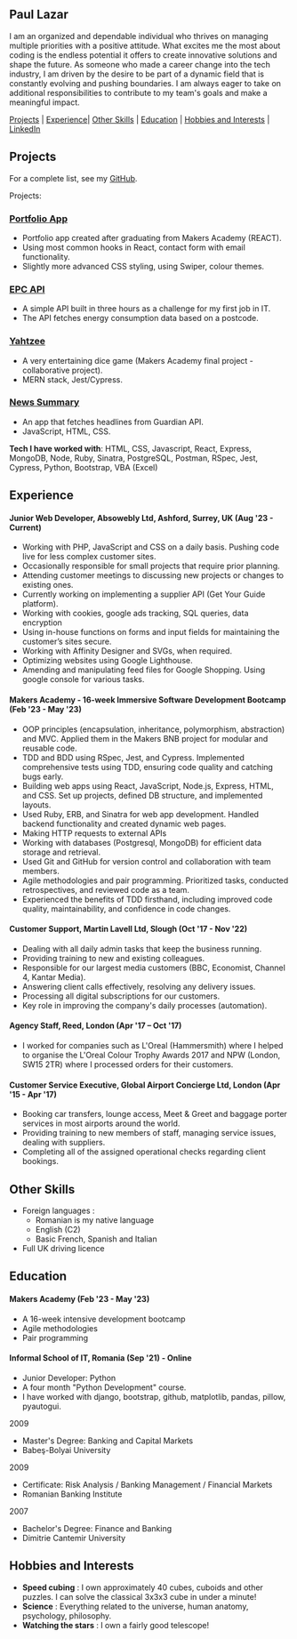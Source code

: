## Paul Lazar

I am an organized and dependable individual who thrives on managing multiple priorities with a positive attitude. What excites me the most about coding is the endless potential it offers to create innovative solutions and shape the future. As someone who made a career change into the tech industry, I am driven by the desire to be part of a dynamic field that is constantly evolving and pushing boundaries. I am always eager to take on additional responsibilities to contribute to my team's goals and make a meaningful impact.

[Projects](#projects) | [Experience](#experience)| [Other Skills](#other-skills) | [Education](#education) | [Hobbies and Interests](#hobbies-and-interests) | [LinkedIn](https://www.linkedin.com/in/paul-lazar-03469693/)

## Projects

For a complete list, see my [GitHub](https://github.com/Paul3111?tab=repositories).

Projects:
### [Portfolio App](https://paul-lazar.netlify.app/)
- Portfolio app created after graduating from Makers Academy (REACT).
- Using most common hooks in React, contact form with email functionality.
- Slightly more advanced CSS styling, using Swiper, colour themes.
### [EPC API](https://epc-api.netlify.app/)
- A simple API built in three hours as a challenge for my first job in IT.
- The API fetches energy consumption data based on a postcode.
### [Yahtzee](https://github.com/Paul3111/yahtzee)
- A very entertaining dice game (Makers Academy final project - collaborative project).
- MERN stack, Jest/Cypress.
### [News Summary](https://github.com/Paul3111/news-summary-challenge)
- An app that fetches headlines from Guardian API.
- JavaScript, HTML, CSS.

**Tech I have worked with**:
HTML, CSS, Javascript, React, Express, MongoDB, Node,
Ruby, Sinatra, PostgreSQL, Postman,
RSpec, Jest, Cypress,
Python, Bootstrap,
VBA (Excel)

## Experience

#### Junior Web Developer, Absowebly Ltd, Ashford, Surrey, UK (Aug '23 - Current)
-	Working with PHP, JavaScript and CSS on a daily basis. Pushing code live for less complex customer sites.
-	Occasionally responsible for small projects that require prior planning.
-	Attending customer meetings to discussing new projects or changes to existing ones.
-	Currently working on implementing a supplier API (Get Your Guide platform).
-	Working with cookies, google ads tracking, SQL queries, data encryption
-	Using in-house functions on forms and input fields for maintaining the customer’s sites secure.
-	Working with Affinity Designer and SVGs, when required.
-	Optimizing websites using Google Lighthouse.
-	Amending and manipulating feed files for Google Shopping. Using google console for various tasks.

#### Makers Academy - 16-week Immersive Software Development Bootcamp (Feb '23 - May '23)
-	OOP principles (encapsulation, inheritance, polymorphism, abstraction) and MVC. Applied them in the Makers BNB project for modular and reusable code.
-	TDD and BDD using RSpec, Jest, and Cypress. Implemented comprehensive tests using TDD, ensuring code quality and catching bugs early.
-	Building web apps using React, JavaScript, Node.js, Express, HTML, and CSS. Set up projects, defined DB structure, and implemented layouts.
-	Used Ruby, ERB, and Sinatra for web app development. Handled backend functionality and created dynamic web pages.
-	Making HTTP requests to external APIs
-	Working with databases (Postgresql, MongoDB) for efficient data storage and retrieval.
-	Used Git and GitHub for version control and collaboration with team members.
-	Agile methodologies and pair programming. Prioritized tasks, conducted retrospectives, and reviewed code as a team.
-	Experienced the benefits of TDD firsthand, including improved code quality, maintainability, and confidence in code changes.

#### Customer Support, Martin Lavell Ltd, Slough (Oct '17 - Nov '22)
- Dealing with all daily admin tasks that keep the business running.
- Providing training to new and existing colleagues.
- Responsible for our largest media customers (BBC, Economist, Channel 4, Kantar Media).
- Answering client calls effectively, resolving any delivery issues.
- Processing all digital subscriptions for our customers.
- Key role in improving the company's daily processes (automation).

#### Agency Staff, Reed, London (Apr '17 – Oct '17)
-	I worked for companies such as L'Oreal (Hammersmith) where I helped to organise the L'Oreal Colour Trophy Awards 2017 and NPW (London, SW15 2TR) where I processed orders for their customers.

#### Customer Service Executive, Global Airport Concierge Ltd, London (Apr '15 - Apr '17)
- Booking car transfers, lounge access, Meet & Greet and baggage porter services in most airports around the world.
- Providing training to new members of staff, managing service issues, dealing with suppliers.
- Completing all of the assigned operational checks regarding client bookings.

## Other Skills

 - Foreign languages : 
   - Romanian is my native language
   - English (C2)
   - Basic French, Spanish and Italian
 - Full UK driving licence

## Education

#### Makers Academy (Feb '23 - May '23)

- A 16-week intensive development bootcamp
- Agile methodologies
- Pair programming

#### Informal School of IT, Romania (Sep '21) - Online
- Junior Developer: Python
- A four month "Python Development" course.
- I have worked with django, bootstrap, github, matplotlib, pandas, pillow, pyautogui.

2009
- Master's Degree: Banking and Capital Markets
- Babeş-Bolyai University

2009
- Certificate: Risk Analysis / Banking Management / Financial Markets
- Romanian Banking Institute

2007
- Bachelor's Degree: Finance and Banking
- Dimitrie Cantemir University

## Hobbies and Interests
- **Speed cubing** : I own approximately 40 cubes, cuboids and other puzzles. I can solve the classical 3x3x3 cube in under a minute!
- **Science** : Everything related to the universe, human anatomy, psychology, philosophy.
- **Watching the stars** : I own a fairly good telescope!
